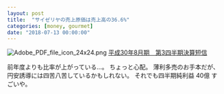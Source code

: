 ```yaml
---
layout: post
title:  "サイゼリヤの売上原価は売上高の36.6%"
categories: [money, gourmet]
date: "2018-07-13 00:00:00"
---
```


![Adobe_PDF_file_icon_24x24.png]({{site.baseurl}}/assets/images/Adobe_PDF_file_icon_24x24.png) [平成30年8月期　第3四半期決算短信](https://www.saizeriya.co.jp/PDF/irpdf000579.pdf)

前年度よりも比率が上がっている...。
ちょっと心配。
薄利多売のお手本だが、円安誘導には四苦八苦しているかもしれない。
それでも四半期純利益 40億 すごいや。
